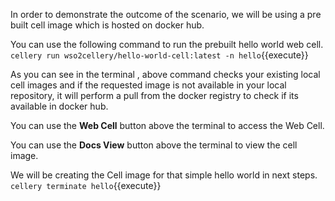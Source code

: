 In order to demonstrate the outcome of the scenario, we will be using a pre built cell image which is hosted on docker hub.

You can use the following command to run the prebuilt hello world web cell.  
`cellery run wso2cellery/hello-world-cell:latest -n hello`{{execute}}

As you can see in the terminal , above command checks your existing local cell images and if the requested image is not available in your local repository, it will perform a pull from the docker registry to check if its available in docker hub.

You can use the **Web Cell** button above the terminal to access the Web Cell.

You can use the **Docs View** button above the terminal to view the cell image.

We will be creating the Cell image for that simple hello world in next steps.  
`cellery terminate hello`{{execute}}
